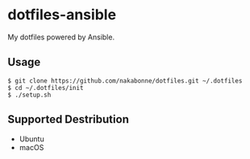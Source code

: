 # dotfiles-ansible
My dotfiles powered by Ansible.

## Usage

```
$ git clone https://github.com/nakabonne/dotfiles.git ~/.dotfiles
$ cd ~/.dotfiles/init
$ ./setup.sh
```

## Supported Destribution

- Ubuntu
- macOS
